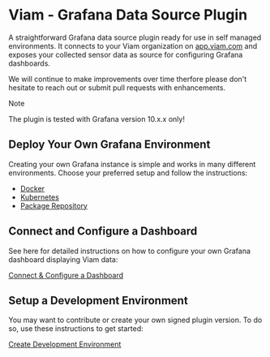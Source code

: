 # Viam - Grafana Data Source Plugin

A straightforward Grafana data source plugin ready for use in self managed environments.
It connects to your Viam organization on [app.viam.com](https://app.viam.com) and exposes your collected sensor data as source for configuring Grafana dashboards.

We will continue to make improvements over time therfore please don't hesitate to reach out or submit pull requests with enhancements.

> [!NOTE]  
> The plugin is tested with Grafana version 10.x.x only!

## Deploy Your Own Grafana Environment

Creating your own Grafana instance is simple and works in many different environments. Choose your preferred setup and follow the instructions:
- [Docker](docs/grafana-docker.md)
- [Kubernetes](docs/grafana-kubernetes.md)
- [Package Repository](docs/grafana-package-repository.md)

## Connect and Configure a Dashboard
See here for detailed instructions on how to configure your own Grafana dashboard displaying Viam data: 

[Connect & Configure a Dashboard](docs/configure-dashboard.md)

## Setup a Development Environment
You may want to contribute or create your own signed plugin version. To do so, use these instructions to get started:

[Create Development Environment](docs/plugin-development.md)


